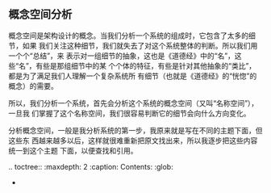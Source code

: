     
## 概念空间分析

概念空间是架构设计的概念。当我们分析一个系统的组成时，它包含了太多的细节，如果
我们关注这种细节，我们就失去了对这个系统整体的判断。所以我们用一个个“总结”，来
表示对一组细节的抽象，这也是《道德经》中的“名”，这些“名”，有些是那组细节中的某
个个体的特征，有些是针对其他抽象的“类比”，都是为了满足我们人理解一个复杂系统所
有细节（也就是《道德经》的“恍惚”的概念）的需要。

所以，我们分析一个系统，首先会分析这个系统的概念空间（又叫“名称空间”），一旦我
们掌握了这个名称空间，我们很容易判断它的细节会向什么方向变化。

分析概念空间，一般是我分析系统的第一步，我原来就是写在不同的主题下面，但这些东
西越来越多以后，这样就很难重新把原文找出来，所以我逐步把这些内容统一到这个主题
下面，以便查找和引用。

.. toctree::
  :maxdepth: 2
  :caption: Contents:
  :glob:

  *
